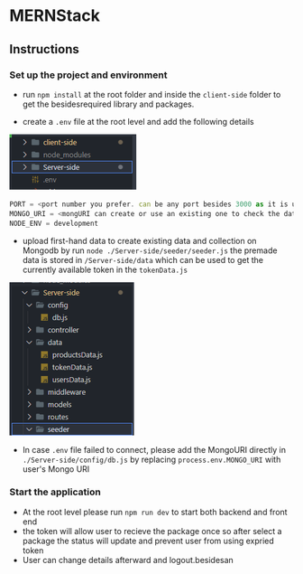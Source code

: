 # MERNStack

## Instructions 

### Set up the project and environment

- run `npm install` at the root folder and inside the `client-side` folder to get the besidesrequired library and packages.

- create a `.env` file at the root level and add the following details

![image-20220502195631771](./src/image-20220502195631771.png)

```javascript
PORT = <port number you prefer. can be any port besides 3000 as it is used by the backend server>
MONGO_URI = <mongURI can create or use an existing one to check the data status>
NODE_ENV = development
```

- upload first-hand data to create existing data and collection on Mongodb by run `node ./Server-side/seeder/seeder.js` the premade data is stored in `/Server-side/data` which can be used to get the currently available token in the `tokenData.js`

![image-20220502195617801](.\src\image-20220502195617801.png)

- In case `.env` file failed to connect, please add the MongoURI directly in `./Server-side/config/db.js` by replacing `process.env.MONGO_URI` with user's Mongo URI

### Start the application

- At the root level please run `npm run dev` to start both backend and front end
- the token will allow user to recieve the package once so after select a package the status will update and prevent user from using expried token
- User can change details afterward and logout.besidesan
